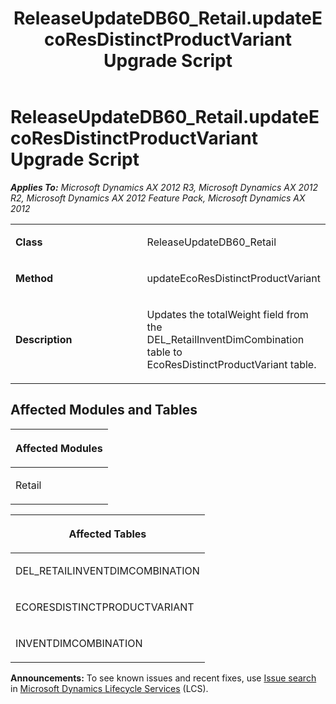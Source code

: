 ﻿---
title: ReleaseUpdateDB60_Retail.updateEcoResDistinctProductVariant Upgrade Script
TOCTitle: ReleaseUpdateDB60_Retail.updateEcoResDistinctProductVariant Upgrade Script
ms:assetid: 0c25ce57-6e35-8c19-049e-21580fcf5e36
ms:mtpsurl: https://msdn.microsoft.com/en-us/library/JJ735673(v=AX.60)
ms:contentKeyID: 49706580
ms.date: 05/18/2015
mtps_version: v=AX.60
---

# ReleaseUpdateDB60\_Retail.updateEcoResDistinctProductVariant Upgrade Script 


_**Applies To:** Microsoft Dynamics AX 2012 R3, Microsoft Dynamics AX 2012 R2, Microsoft Dynamics AX 2012 Feature Pack, Microsoft Dynamics AX 2012_

<table>
<colgroup>
<col style="width: 50%" />
<col style="width: 50%" />
</colgroup>
<tbody>
<tr class="odd">
<td><p><strong>Class</strong></p></td>
<td><p>ReleaseUpdateDB60_Retail</p></td>
</tr>
<tr class="even">
<td><p><strong>Method</strong></p></td>
<td><p>updateEcoResDistinctProductVariant</p></td>
</tr>
<tr class="odd">
<td><p><strong>Description</strong></p></td>
<td><p>Updates the totalWeight field from the DEL_RetailInventDimCombination table to EcoResDistinctProductVariant table.</p></td>
</tr>
</tbody>
</table>


## Affected Modules and Tables

<table>
<colgroup>
<col style="width: 100%" />
</colgroup>
<thead>
<tr class="header">
<th><p>Affected Modules</p></th>
</tr>
</thead>
<tbody>
<tr class="odd">
<td><p>Retail</p></td>
</tr>
</tbody>
</table>


<table>
<colgroup>
<col style="width: 100%" />
</colgroup>
<thead>
<tr class="header">
<th><p>Affected Tables</p></th>
</tr>
</thead>
<tbody>
<tr class="odd">
<td><p>DEL_RETAILINVENTDIMCOMBINATION</p></td>
</tr>
<tr class="even">
<td><p>ECORESDISTINCTPRODUCTVARIANT</p></td>
</tr>
<tr class="odd">
<td><p>INVENTDIMCOMBINATION</p></td>
</tr>
</tbody>
</table>

  
**Announcements:** To see known issues and recent fixes, use [Issue search](http://go.microsoft.com/fwlink/?linkid=389258) in [Microsoft Dynamics Lifecycle Services](http://go.microsoft.com/fwlink/?linkid=306505) (LCS).

